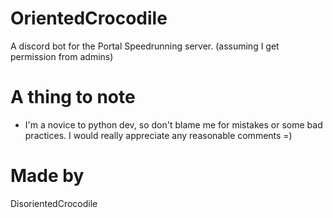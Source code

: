 # OrientedCrocodile
A discord bot for the Portal Speedrunning server. (assuming I get permission from admins)

# A thing to note
* I'm a novice to python dev, so don't blame me for mistakes or some bad practices. I would really appreciate any reasonable comments =)

# Made by
DisorientedCrocodile
